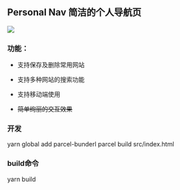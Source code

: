 ## Personal Nav 简洁的个人导航页

![](https://i.loli.net/2020/02/27/pmAuqSRG6gOWDrn.png)

### 功能：

* 支持保存及删除常用网站

* 支持多种网站的搜索功能

* 支持移动端使用

* ~~简单绚丽的交互效果~~

### 开发
yarn global add parcel-bunderl
parcel build src/index.html

### build命令
yarn build

